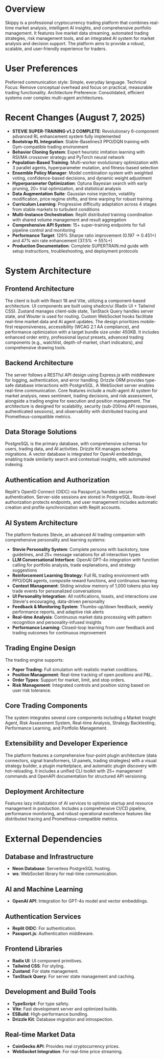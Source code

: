# Overview
Skippy is a professional cryptocurrency trading platform that combines real-time market analysis, intelligent AI insights, and comprehensive portfolio management. It features live market data streaming, automated trading strategies, risk management tools, and an integrated AI system for market analysis and decision support. The platform aims to provide a robust, scalable, and user-friendly experience for traders.

# User Preferences
Preferred communication style: Simple, everyday language.
Technical Focus: Remove conceptual overhead and focus on practical, measurable trading functionality.
Architecture Preference: Consolidated, efficient systems over complex multi-agent architectures.

# Recent Changes (August 7, 2025)
- **STEVIE SUPER-TRAINING v1.2 COMPLETE**: Revolutionary 6-component advanced RL enhancement system fully implemented
- **Bootstrap RL Integration**: Stable-Baselines3 PPO/DQN training with Gym-compatible trading environment
- **Behavior Cloning System**: Expert heuristic imitation learning with RSI/MA crossover strategy and PyTorch neural network
- **Population-Based Training**: Multi-worker evolutionary optimization with 3 parallel agents, hyperparameter mutation, and fitness-based selection
- **Ensemble Policy Manager**: Model combination system with weighted voting, confidence-based decisions, and dynamic weight adjustment
- **Hyperparameter Optimization**: Optuna Bayesian search with early pruning, 20+ trial optimization, and statistical analysis
- **Data Augmentation Suite**: Gaussian noise injection, volatility modification, price regime shifts, and time warping for robust training
- **Curriculum Learning**: Progressive difficulty adaptation across 4 stages from stable markets to turbulent conditions
- **Multi-Instance Orchestration**: Replit distributed training coordination with shared volume management and result aggregation
- **Comprehensive API System**: 15+ super-training endpoints for full pipeline control and monitoring
- **Performance Target**: 129% Sharpe ratio improvement (0.197 → 0.451+) and 47% win rate enhancement (37.5% → 55%+)
- **Production Documentation**: Complete SUPERTRAIN.md guide with setup instructions, troubleshooting, and deployment protocols

# System Architecture

## Frontend Architecture
The client is built with React 18 and Vite, utilizing a component-based architecture. UI components are built using shadcn/ui (Radix UI + Tailwind CSS). Zustand manages client-side state, TanStack Query handles server state, and Wouter is used for routing. Custom WebSocket hooks facilitate real-time market data and AI agent updates. The design prioritizes mobile-first responsiveness, accessibility (WCAG 2.1 AA compliance), and performance optimization with a target bundle size under 450KB. It includes enhanced order entry, professional layout presets, advanced trading components (e.g., watchlist, depth-of-market, chart indicators), and comprehensive drawing tools.

## Backend Architecture
The server follows a RESTful API design using Express.js with middleware for logging, authentication, and error handling. Drizzle ORM provides type-safe database interactions with PostgreSQL. A WebSocket server enables real-time communication. Core features include a multi-agent AI system for market analysis, news sentiment, trading decisions, and risk assessment, alongside a trading engine for execution and position management. The architecture is designed for scalability, security (sub-200ms API responses, authenticated sessions), and observability with distributed tracing and Prometheus-compatible metrics.

## Data Storage Solutions
PostgreSQL is the primary database, with comprehensive schemas for users, trading data, and AI activities. Drizzle Kit manages schema migrations. A vector database is integrated for OpenAI embeddings, enabling trade similarity search and contextual insights, with automated indexing.

## Authentication and Authorization
Replit's OpenID Connect (OIDC) via Passport.js handles secure authentication. Server-side sessions are stored in PostgreSQL. Route-level authorization protects endpoints, and user management includes automatic creation and profile synchronization with Replit accounts.

## AI System Architecture
The platform features Stevie, an advanced AI trading companion with comprehensive personality and learning systems:
- **Stevie Personality System**: Complete persona with backstory, tone guidelines, and 25+ message variations for all interaction types
- **LLM Conversational Interface**: OpenAI GPT-4o integration with function calling for portfolio analysis, trade explanations, and strategy suggestions
- **Reinforcement Learning Strategy**: Full RL trading environment with PPO/DQN agents, composite reward functions, and continuous learning
- **Context Management**: Sliding window memory of 1,000 tokens plus key trade events for personalized conversations
- **UI Personality Integration**: All notifications, toasts, and interactions use Stevie's encouraging, data-driven personality
- **Feedback & Monitoring System**: Thumbs-up/down feedback, weekly performance reports, and adaptive risk alerts
- **Real-time Analysis**: Continuous market data processing with pattern recognition and personality-infused insights
- **Performance Learning**: Closed-loop learning from user feedback and trading outcomes for continuous improvement

## Trading Engine Design
The trading engine supports:
- **Paper Trading**: Full simulation with realistic market conditions.
- **Position Management**: Real-time tracking of open positions and P&L.
- **Order Types**: Support for market, limit, and stop orders.
- **Risk Management**: Integrated controls and position sizing based on user risk tolerance.

## Core Trading Components
The system integrates several core components including a Market Insight Agent, Risk Assessment System, Real-time Analysis, Strategy Backtesting, Performance Learning, and Portfolio Management.

## Extensibility and Developer Experience
The platform features a comprehensive four-point plugin architecture (data connectors, signal transformers, UI panels, trading strategies) with a visual strategy builder, a plugin marketplace, and automatic plugin discovery with hot-reloading. It includes a unified CLI toolkit with 25+ management commands and OpenAPI documentation for structured API versioning.

## Deployment Architecture
Features lazy initialization of AI services to optimize startup and resource management in production. Includes a comprehensive CI/CD pipeline, performance monitoring, and robust operational excellence features like distributed tracing and Prometheus-compatible metrics.

# External Dependencies

## Database and Infrastructure
- **Neon Database**: Serverless PostgreSQL hosting.
- **ws**: WebSocket library for real-time communication.

## AI and Machine Learning
- **OpenAI API**: Integration for GPT-4o model and vector embeddings.

## Authentication Services
- **Replit OIDC**: For authentication.
- **Passport.js**: Authentication middleware.

## Frontend Libraries
- **Radix UI**: UI component primitives.
- **Tailwind CSS**: For styling.
- **Zustand**: For state management.
- **TanStack Query**: For server state management and caching.

## Development and Build Tools
- **TypeScript**: For type safety.
- **Vite**: Fast development server and optimized builds.
- **ESBuild**: High-performance bundling.
- **Drizzle Kit**: Database migration and introspection.

## Real-time Market Data
- **CoinGecko API**: Provides real cryptocurrency prices.
- **WebSocket Integration**: For real-time price streaming.